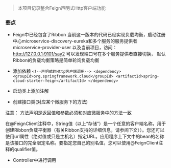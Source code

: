 > 本项目记录整合Feign声明式Http客户端功能

### 要点

- Feign中已经包含了Ribbon  当前这一版本的代码已经实现负载均衡，启动注册中心microservice-discovery-eureka和多个服务的服务提供者
microservice-provider-user  以及当前项目，访问：http://127.0.0.1:9101/say2  可以发现端口号在多个服务提供者直接切换，
默认Ribbon的负载均衡策略是简单轮询负载均衡

- 添加依赖
`
        <!--声明式的Http客户端调用-->
        <dependency>
            <groupId>org.springframework.cloud</groupId>
            <artifactId>spring-cloud-starter-feign</artifactId>
        </dependency>
`

- 启动类上添加注解
- 创建接口类(对应某个微服务下的方法)

注意： 方法声明是返回值和参数必须和对应微服务中的方法一致

在@FeignClient注释中，String值（以上“存储”）是一个任意的客户端名称，用于创建Ribbon负载平衡器（有关Ribbon支持的详细信息，请参阅下文））。您还可以使用url属性（绝对值或只是主机名）指定URL。应用程序上下文中的bean的名称是该接口的完全限定名称。要指定您自己的别名值，您可以使用@FeignClient注释的qualifier值。


- Controller中进行调用